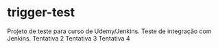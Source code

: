 # trigger-test
Projeto de teste para curso de Udemy/Jenkins.
Teste de integração com Jenkins.
Tentativa 2
Tentativa 3
Tentativa 4
